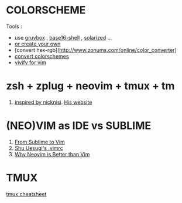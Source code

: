 COLORSCHEME
===========
Tools : 
+ use [gruvbox](?) , [base16-shell](https://github.com/morhetz/gruvbox) , [solarized](http://ethanschoonover.com/solarized) ...
+ [or create your own](http://ciembor.github.io/4bit)
+ [convert hex-rgb](http://www.zonums.com/online/color_converter]
+ [convert colorschemes](http://stayradiated.github.io/termcolors-web)
+ [vivify for vim](http://bytefluent.com/vivify/)

zsh + zplug + neovim + tmux + tm
================================
1. [inspired by nicknisi](https://github.com/nicknisi/dotfiles). [His website](http://nicknisi.com/)

(NEO)VIM as IDE vs SUBLIME
==========================
1. [From Sublime to Vim](http://blog.kewah.com/2014/from-sublime-text-to-vim/)
2. [Shu Uesugi's .vimrc](http://chibicode.com/vimrc/)
3. [Why Neovim is Better than Vim](http://geoff.greer.fm/2015/01/15/why-neovim-is-better-than-vim/)

TMUX
====
[tmux cheatsheet](http://tmuxcheatsheet.com)
